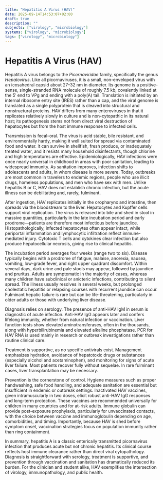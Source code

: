 ```yaml
---
title: "Hepatitis A Virus (HAV)"
date: 2025-09-14T14:53:07+02:00
draft: true
description: ""
subjects: ["virology", "microbiology"]
systems: ["virology", "microbiology"]
tags: ["virology", "microbiology"]
---
```


# Hepatitis A Virus (HAV)

Hepatitis A virus belongs to the *Picornaviridae* family, specifically the genus *Hepatovirus*. Like all picornaviruses, it is a small, non-enveloped virus with an icosahedral capsid about 27–32 nm in diameter. Its genome is a positive-sense, single-stranded RNA molecule of roughly 7.5 kb, covalently linked at the 5′ end to VPg and ending with a poly(A) tail. Translation is initiated by an internal ribosome entry site (IRES) rather than a cap, and the viral genome is translated as a single polyprotein that is cleaved into structural and nonstructural proteins. HAV differs from many enteroviruses in that it replicates relatively slowly in culture and is non-cytopathic in its natural host; its pathogenesis stems not from direct viral destruction of hepatocytes but from the host immune response to infected cells.

Transmission is fecal–oral. The virus is acid stable, bile resistant, and environmentally hardy, making it well suited for spread via contaminated food and water. It can survive in shellfish, fresh produce, or inadequately treated water, and it resists many household disinfectants, though chlorine and high temperatures are effective. Epidemiologically, HAV infections were once nearly universal in childhood in areas with poor sanitation, leading to widespread immunity. As sanitation improves, infection shifts to adolescents and adults, in whom disease is more severe. Today, outbreaks are most common in travelers to endemic regions, people who use illicit drugs, homeless populations, and men who have sex with men. Unlike hepatitis B or C, HAV does not establish chronic infection, but the acute illness can be debilitating and, rarely, fulminant.

After ingestion, HAV replicates initially in the oropharynx and intestine, then spreads via the bloodstream to the liver. Hepatocytes and Kupffer cells support viral replication. The virus is released into bile and shed in stool in massive quantities, particularly in the late incubation period and early prodrome—patients are therefore most infectious before jaundice. Histopathologically, infected hepatocytes often appear intact, while periportal inflammation and lymphocytic infiltration reflect immune-mediated injury. Cytotoxic T cells and cytokines clear infection but also produce hepatocellular necrosis, giving rise to clinical hepatitis.

The incubation period averages four weeks (range two to six). Disease typically begins with a prodrome of fatigue, malaise, anorexia, nausea, vomiting, low-grade fever, and right upper quadrant discomfort. Within several days, dark urine and pale stools may appear, followed by jaundice and pruritus. Adults are symptomatic in the majority of cases, whereas many children have subclinical or anicteric infections, contributing to silent spread. The illness usually resolves in several weeks, but prolonged cholestatic hepatitis or relapsing courses with recurrent jaundice can occur. Fulminant hepatic failure is rare but can be life-threatening, particularly in older adults or those with underlying liver disease.

Diagnosis relies on serology. The presence of anti-HAV IgM in serum is diagnostic of acute infection. Anti-HAV IgG appears later and confers lifelong immunity, whether from natural infection or vaccination. Liver function tests show elevated aminotransferases, often in the thousands, along with hyperbilirubinemia and elevated alkaline phosphatase. PCR for HAV RNA is used mainly in research or outbreak investigations rather than routine clinical care.

Treatment is supportive, as no specific antivirals exist. Management emphasizes hydration, avoidance of hepatotoxic drugs or substances (especially alcohol and acetaminophen), and monitoring for signs of acute liver failure. Most patients recover fully without sequelae. In rare fulminant cases, liver transplantation may be necessary.

Prevention is the cornerstone of control. Hygiene measures such as proper handwashing, safe food handling, and adequate sanitation are essential but insufficient in endemic or outbreak settings. Inactivated HAV vaccines, given intramuscularly in two doses, elicit robust anti-HAV IgG responses and long-term protection. These vaccines are recommended universally for children in many countries and for at-risk adults. Immune globulin can provide post-exposure prophylaxis, particularly for unvaccinated contacts, with the choice between vaccine and immunoglobulin depending on age, comorbidities, and timing. Importantly, because HAV is shed before symptom onset, vaccination strategies focus on population immunity rather than ring containment.

In summary, hepatitis A is a classic enterically transmitted picornavirus infection that produces acute but not chronic hepatitis. Its clinical course reflects host immune clearance rather than direct viral cytopathology. Diagnosis is straightforward with serology, treatment is supportive, and prevention through vaccination and sanitation has dramatically reduced its burden. For the clinician and student alike, HAV exemplifies the intersection of virology, immunopathology, and public health.
